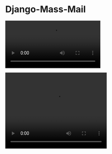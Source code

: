 # Django-Mass-Mail

![](https://github.com/mohammadfayaj/Django-Mass-Mail/blob/f82c400492a01c16356e909ad3cf57b706a34b8c/Untitled%20Project%20%E2%80%90%20Made%20with%20Clipchamp.mp4)

<video width="320" height="240" controls>
  <source src="https://github.com/mohammadfayaj/Django-Mass-Mail/blob/f82c400492a01c16356e909ad3cf57b706a34b8c/Untitled%20Project%20%E2%80%90%20Made%20with%20Clipchamp.mp4" type="video/mp4">
</video
